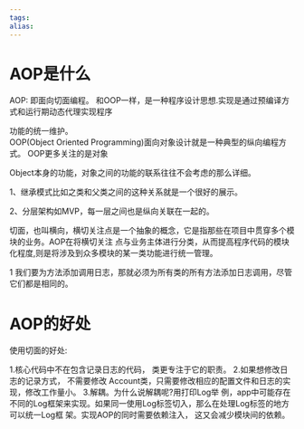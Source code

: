 ```yaml
---
tags: 
alias:
---
```

# AOP是什么
AOP: 即面向切面编程。 和OOP一样，是一种程序设计思想.实现是通过预编译方式和运行期动态代理实现程序

功能的统一维护。  
OOP(Object Oriented Programming)面向对象设计就是一种典型的纵向编程方式。 OOP更多关注的是对象

Object本身的功能，对象之间的功能的联系往往不会考虑的那么详细。

1、继承模式比如之类和父类之间的这种关系就是一个很好的展示。

2、分层架构如MVP，每一层之间也是纵向关联在一起的。

切面，也叫横向，横切关注点是一个抽象的概念，它是指那些在项目中贯穿多个模块的业务。AOP在将横切关注 点与业务主体进行分类，从而提高程序代码的模块化程度,则是将涉及到众多模块的某一类功能进行统一管理。

1 我们要为方法添加调用日志，那就必须为所有类的所有方法添加日志调用，尽管它们都是相同的。

# AOP的好处
使用切面的好处:

1.核心代码中不在包含记录日志的代码， 类更专注于它的职责。 2.如果想修改日志的记录方式， 不需要修改 Account类，只需要修改相应的配置文件和日志的实现，修改工作量小。 3.解耦。为什么说解耦呢?用打印Log举 例，app中可能存在不同的Log框架来实现。如果同一使用Log标签切入，那么在处理Log标签的地方可以统一Log框 架。实现AOP的同时需要依赖注入， 这又会减少模块间的依赖。










